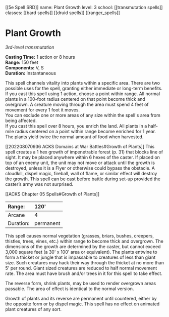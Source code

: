 [[5e Spell SRD]]
name: Plant Growth
level: 3
school: [[transmutation spells]]
classes: [[bard spells]]
         [[druid spells]]
         [[ranger_spells]]

# Plant Growth 
_3rd-level transmutation_ 

**Casting Time:** 1 action or 8 hours    
**Range:** 150 feet    
**Components:** V, S    
**Duration:** Instantaneous 

This spell channels vitality into plants within a specific area. There are two possible uses for the spell, granting either immediate or long-term benefits.    
If you cast this spell using 1 action, choose a point within range. All normal plants in a 100-foot radius centered on that point become thick and overgrown. A creature moving through the area must spend 4 feet of movement for every 1 foot it moves.    
You can exclude one or more areas of any size within the spell's area from being affected.    
If you cast this spell over 8 hours, you enrich the land. All plants in a half-mile radius centered on a point within range become enriched for 1 year. The plants yield twice the normal amount of food when harvested. 


[[202208070936 ACKS Domains at War Battles#Growth of Plants]]
This spell creates a 1 hex growth of impenetrable forest (p. 31) that blocks line of sight. It may be placed anywhere within 6 hexes of the caster. If placed on top of an enemy unit, the unit may not move or attack until the growth is destroyed, unless it is a Flyer or otherwise could bypass the obstacle. A cloudkill, dispel magic, fireball, wall of flame, or similar effect will destroy the growth. This spell can be cast before battle during set-up provided the caster’s army was not surprised.

[[ACKS Chapter 05 Spells#Growth of Plants]]

| Range:    | 120'
| :-------- | :------------
| Arcane    | 4
| Duration: | permanent

This spell causes normal vegetation (grasses, briars, bushes, creepers, thistles, trees, vines, etc.) within range to become thick and overgrown. The dimensions of the growth are determined by the caster, but cannot exceed 3,000 square feet (a 30' x 100' area or equivalent). The plants entwine to form a thicket or jungle that is impassable to creatures of less than giant size. Such creatures may hack their way through the thicket at no more than 5' per round. Giant sized creatures are reduced to half normal movement rate. The area must have brush and/or trees in it for this spell to take effect.

The reverse form, shrink plants, may be used to render overgrown areas passable. The area of effect is identical to the normal version.

Growth of plants and its reverse are permanent until countered, either by the opposite form or by dispel magic. This spell has no effect on animated plant creatures of any sort.
